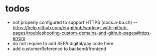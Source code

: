 # todos

 * not properly configured to support HTTPS (docs.a-bu.ch) -- https://help.github.com/en/github/working-with-github-pages/troubleshooting-custom-domains-and-github-pages#https-errors
 * do not require to add SEPA.digital/pay code here
 * add customerReference to backend/frontend
